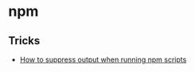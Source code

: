 # npm

## Tricks

- [How to suppress output when running npm scripts](https://stackoverflow.com/questions/34426332/how-to-suppress-output-when-running-npm-scripts)
